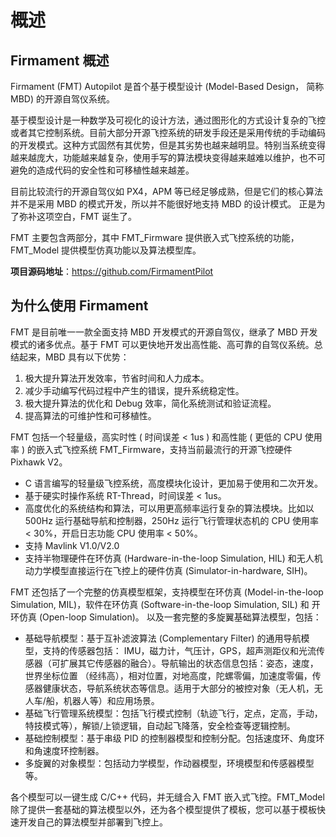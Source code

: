 # 概述

## Firmament 概述
Firmament (FMT) Autopilot 是首个基于模型设计 (Model-Based Design， 简称MBD) 的开源自驾仪系统。

基于模型设计是一种数学及可视化的设计方法，通过图形化的方式设计复杂的飞控或者其它控制系统。目前大部分开源飞控系统的研发手段还是采用传统的手动编码的开发模式。这种方式固然有其优势，但是其劣势也越来越明显。特别当系统变得越来越庞大，功能越来越复杂，使用手写的算法模块变得越来越难以维护，也不可避免的造成代码的安全性和可移植性越来越差。

目前比较流行的开源自驾仪如 PX4，APM 等已经足够成熟，但是它们的核心算法并不是采用 MBD 的模式开发，所以并不能很好地支持 MBD 的设计模式。 正是为了弥补这项空白，FMT 诞生了。

FMT 主要包含两部分，其中 FMT_Firmware 提供嵌入式飞控系统的功能，FMT_Model 提供模型仿真功能以及算法模型库。

**项目源码地址**：https://github.com/FirmamentPilot

## 为什么使用 Firmament
FMT 是目前唯一一款全面支持 MBD 开发模式的开源自驾仪，继承了 MBD 开发模式的诸多优点。基于 FMT 可以更快地开发出高性能、高可靠的自驾仪系统。总结起来，MBD 具有以下优势：

1. 极大提升算法开发效率，节省时间和人力成本。
2. 减少手动编写代码过程中产生的错误，提升系统稳定性。
3. 极大提升算法的优化和 Debug 效率，简化系统测试和验证流程。
4. 提高算法的可维护性和可移植性。

FMT 包括一个轻量级，高实时性 ( 时间误差 < 1us ) 和高性能 ( 更低的 CPU 使用率 ) 的嵌入式飞控系统 FMT_Firmware，支持当前最流行的开源飞控硬件 Pixhawk V2。

- C 语言编写的轻量级飞控系统，高度模块化设计，更加易于使用和二次开发。
- 基于硬实时操作系统 RT-Thread，时间误差 < 1us。
- 高度优化的系统结构和算法，可以用更高频率运行复杂的算法模块。比如以 500Hz 运行基础导航和控制器，250Hz 运行飞行管理状态机的 CPU 使用率 < 30%，开启日志功能 CPU 使用率 < 50%。
- 支持 Mavlink V1.0/V2.0
- 支持半物理硬件在环仿真 (Hardware-in-the-loop Simulation, HIL) 和无人机动力学模型直接运行在飞控上的硬件仿真 (Simulator-in-hardware, SIH)。

FMT 还包括了一个完整的仿真模型框架，支持模型在环仿真 (Model-in-the-loop Simulation, MIL)，软件在环仿真 (Software-in-the-loop Simulation, SIL) 和 开环仿真 (Open-loop Simulation)。 以及一套完整的多旋翼基础算法模型，包括：

- 基础导航模型：基于互补滤波算法 (Complementary Filter) 的通用导航模型，支持的传感器包括： IMU，磁力计，气压计，GPS，超声测距仪和光流传感器（可扩展其它传感器的融合）。导航输出的状态信息包括：姿态，速度，世界坐标位置 （经纬高），相对位置，对地高度，陀螺零偏，加速度零偏，传感器健康状态，导航系统状态等信息。适用于大部分的被控对象（无人机，无人车/船，机器人等）和应用场景。
- 基础飞行管理系统模型：包括飞行模式控制（轨迹飞行，定点，定高，手动，特技模式等），解锁/上锁逻辑，自动起飞降落，安全检查等逻辑控制。
- 基础控制模型：基于串级 PID 的控制器模型和控制分配。包括速度环、角度环和角速度环控制器。
- 多旋翼的对象模型：包括动力学模型，作动器模型，环境模型和传感器模型等。

各个模型可以一键生成 C/C++ 代码，并无缝合入 FMT 嵌入式飞控。FMT_Model 除了提供一套基础的算法模型以外，还为各个模型提供了模板，您可以基于模板快速开发自己的算法模型并部署到飞控上。
